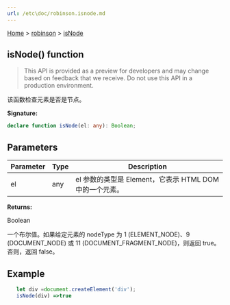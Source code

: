 ```yaml
---
url: /etc\doc/robinson.isnode.md
---
```

[Home](./index.md) > [robinson](./robinson.md) > [isNode](./robinson.isnode.md)

## isNode() function

> This API is provided as a preview for developers and may change based on feedback that we receive. Do not use this API in a production environment.

该函数检查元素是否是节点。

**Signature:**

```typescript
declare function isNode(el: any): Boolean;
```

## Parameters

|  Parameter | Type | Description |
|  --- | --- | --- |
|  el | any | el 参数的类型是 Element，它表示 HTML DOM 中的一个元素。 |

**Returns:**

Boolean

一个布尔值。如果给定元素的 nodeType 为 1 (ELEMENT\_NODE)、9 (DOCUMENT\_NODE) 或 11 (DOCUMENT\_FRAGMENT\_NODE)，则返回 true。否则，返回 false。

## Example

```JavaScript
   let div =document.createElement('div');
   isNode(div) =>true
```
